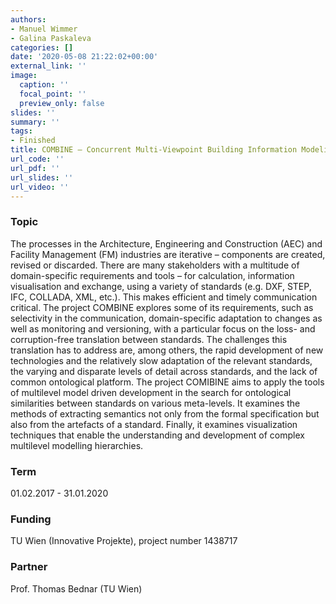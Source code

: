 ```yaml
---
authors:
- Manuel Wimmer
- Galina Paskaleva
categories: []
date: '2020-05-08 21:22:02+00:00'
external_link: ''
image:
  caption: ''
  focal_point: ''
  preview_only: false
slides: ''
summary: ''
tags:
- Finished
title: COMBINE – Concurrent Multi-Viewpoint Building Information Modeling
url_code: ''
url_pdf: ''
url_slides: ''
url_video: ''
---
```


### Topic

The processes in the Architecture, Engineering and Construction (AEC) and Facility Management (FM) industries are iterative – components are created, revised or discarded. There are many stakeholders with a multitude of domain-specific requirements and tools – for calculation, information visualisation and exchange, using a variety of standards (e.g. DXF, STEP, IFC, COLLADA, XML, etc.). This makes efficient and timely communication critical. The project COMBINE explores some of its requirements, such as selectivity in the communication, domain-specific adaptation to changes as well as monitoring and versioning, with a particular focus on the loss- and corruption-free translation between standards. The challenges this translation has to address are, among others, the rapid development of new technologies and the relatively slow adaptation of the relevant standards, the varying and disparate levels of detail across standards, and the lack of common ontological platform. The project COMIBINE aims to apply the tools of multilevel model driven development in the search for ontological similarities between standards on various meta-levels. It examines the methods of extracting semantics not only from the formal specification but also from the artefacts of a standard. Finally, it examines visualization techniques that enable the understanding and development of complex multilevel modelling hierarchies.

### Term

01.02.2017 - 31.01.2020

### Funding

TU Wien (Innovative Projekte), project number 1438717

### Partner

Prof. Thomas Bednar (TU Wien)